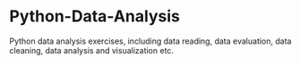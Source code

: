 # Python-Data-Analysis
Python data analysis exercises, including data reading, data evaluation, data cleaning, data analysis and visualization etc.
